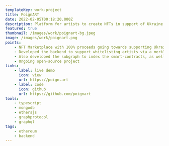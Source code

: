 ```yaml
---
templateKey: work-project
title: PoignART
date: 2022-02-05T00:18:20.000Z
description: Platform for artists to create NFTs in support of Ukraine
featured: true
thumbnail: /images/work/poignart-bg.jpeg
image: /images/work/poignart.png
points:
    - NFT Marketplace with 100% proceeds going towards supporting Ukraine via Unchain.fund.
    - Developed the backend to support whitelisting artists via a merkle tree along with JWT + web3 signature auth for artists to submit artworks for Lazy minting.
    - Also developed the subgraph to index the smart-contracts, as well as added 100% unit test coverage to the smart contracts.
    - Ongoing open-source project
links:
    - label: live demo
      icon: view
      url: https://poign.art
    - label: code
      icon: github
      url: https://github.com/poignart
tools:
    - typescript
    - mongodb
    - ethersjs
    - graphprotocol
    - graphql
tags:
    - ethereum
    - backend
---
```

